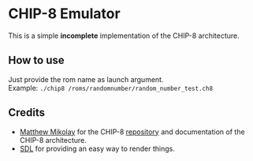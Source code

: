 # CHIP-8 Emulator

This is a simple **incomplete** implementation of the CHIP-8 architecture.

## How to use

Just provide the rom name as launch argument.  
Example: `./chip8 /roms/randomnumber/random_number_test.ch8`

## Credits

- [Matthew Mikolay](https://github.com/mattmikolay) for the CHIP-8 [repository](https://github.com/mattmikolay/chip-8) and documentation of the CHIP-8 architecture.
- [SDL](https://www.libsdl.org/) for providing an easy way to render things.